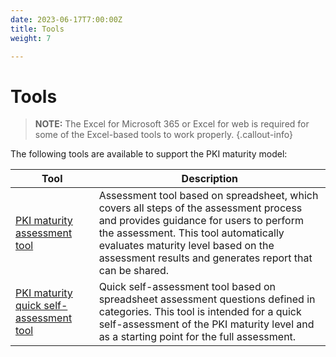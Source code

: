 ```yaml
---
date: 2023-06-17T7:00:00Z
title: Tools
weight: 7

---
```


# Tools

> **NOTE:** The Excel for Microsoft 365 or Excel for web is required for some of the Excel-based tools to work properly.
{.callout-info}

The following tools are available to support the PKI maturity model:

| Tool                                                                                                                                              | Description                                                                                                                                                                                                                                                                 |
|---------------------------------------------------------------------------------------------------------------------------------------------------|-----------------------------------------------------------------------------------------------------------------------------------------------------------------------------------------------------------------------------------------------------------------------------|
| [PKI maturity assessment tool](https://raw.githubusercontent.com/pkic/pkimm/main/tools/PKI_Maturity_Assessment_Tool_v240318.xlsx)                 | Assessment tool based on spreadsheet, which covers all steps of the assessment process and provides guidance for users to perform the assessment. This tool automatically evaluates maturity level based on the assessment results and generates report that can be shared. |
| [PKI maturity quick self-assessment tool](https://raw.githubusercontent.com/pkic/pkimm/main/tools/PKI_Maturity_Self_Assessment_Tool_v231220.xlsx) | Quick self-assessment tool based on spreadsheet assessment questions defined in categories. This tool is intended for a quick self-assessment of the PKI maturity level and as a starting point for the full assessment.                                                    |
